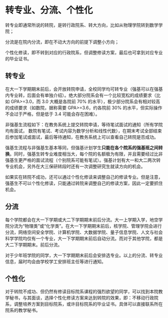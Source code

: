 # 转专业、分流、个性化

转专业即通常所说的转院，是转行政院系、转大方向，比如从物理学院转到数学学院；

分流是在院内分流，即在不动大方向的前提下调整小方向；

个性化修读，即不转到对应的行政院系，但调整修读方案，最后也可拿到对应专业的毕业证书。



## 转专业

在大一下学期期末前后，会开放转院申请，全校同学均可转专业（强基可以在强基内专业转，后面会有单独介绍）。绝大部分院系会有一个比较宽松的成绩要求（比如 GPA>=3.0，而 3.0 大概是各院前 70% 的水平），极少部分院系会有相对较高的成绩要求（如数院，据称需要 GPA>=3.6，约各院前 30% 的水平，但实际操作不会过于严格，但是低于 3.4 可能会存在困难）。

非强基生流程如下：在教务系统上提交转院申请，等待笔试面试的通知（所有学院均有面试， 数院有笔试、考试内容为数学分析和线性代数），在期末考试全部结束后参加笔试或面试，最后等待通知，在教务系统上可以查看自己转院是否成功。

强基生流程与非强基生基本等同，但强基计划学生**只能在各个院系的强基班之间转换**。同时，强基生转专业难度相当大，每个院的名额极为有限，并且需要经过比非强基生更严格的面试流程（个别院系可能有笔试）。强基计划有大一和大二两次转专业机会，另外在大三保研转段时还有一次调整研究生就读方向的机会。

如果实在转院不成功，还可以通过个性化修读来调整自己的修读专业。但是注意，强基生不可以个性化修读，只能通过转院来调整自己的修读方案，因此一定要抓住机会。



## 分流

每个学院都会在大一下学期或大二下学期期末前后分流。大一上学期入学，地空学院分流为“物理类”或“化学类”。在大一下学期期末前后，核学院、管理学院会进行分流，网络空间安全学院、计算机学院、大数据学院、量子信息学院、人文与社会科学学院均仅有一个专业，大一下学期期末前后自动分流。而对于其他学院，都是大二下学期期末。前后分流。

对于少年班学院的同学，大一下学期期末前后会安排选专业。以上的分流、转专业信息，届时均会由学校学工安排班主任等进行通知。



## 个性化

对于转院不成功、但仍然有修读目标院系课程的强烈欲望的同学，可以找到本院教学秘书，与其面谈，选择个性化修读方案来达到转院的效果，即：不移动行政院系，调整培养方案到目标院系，或许目标院系的毕业证书。具体可以直接联系所在院系的教学秘书。


